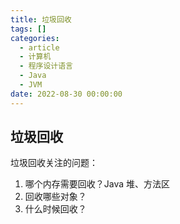 ```yaml
---
title: 垃圾回收
tags: []
categories:
  - article
  - 计算机
  - 程序设计语言
  - Java
  - JVM
date: 2022-08-30 00:00:00
---
```


## 垃圾回收

垃圾回收关注的问题：

1. 哪个内存需要回收？Java 堆、方法区
2. 回收哪些对象？
3. 什么时候回收？
